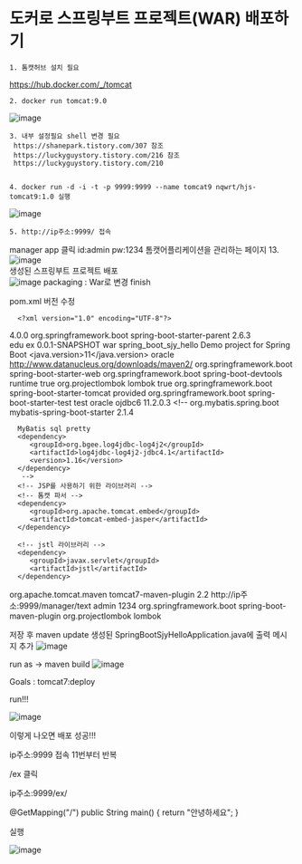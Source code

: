 <h1>도커로 스프링부트 프로젝트(WAR) 배포하기</h1>
 
	1. 톰캣허브 설치 필요
  
 https://hub.docker.com/_/tomcat 

	2. docker run tomcat:9.0

 ![image](https://github.com/welcomeglory/Docker/assets/153584777/315f6fe6-fd07-4831-b2ef-73a5cf67cd87)

	3. 내부 설정필요 shell 변경 필요
	 https://shanepark.tistory.com/307 참조
	 https://luckyguystory.tistory.com/216 참조
	 https://luckyguystory.tistory.com/210

  
	4. docker run -d -i -t -p 9999:9999 --name tomcat9 nqwrt/hjs-tomcat9:1.0 실행

 ![image](https://github.com/welcomeglory/Docker/assets/153584777/f6ca8bf2-8def-419b-89a3-828cf163c3c4)
	
 	5. http://ip주소:9999/ 접속
manager app 클릭
id:admin
pw:1234
	톰캣어플리케이션을 관리하는 페이지
13. ![image](https://github.com/welcomeglory/Docker/assets/153584777/f0ef5b28-4feb-4c5d-bf0b-9053679aea82)
<br>생성된 스프링부트 프로젝트 배포<br>
![image](https://github.com/welcomeglory/Docker/assets/153584777/1b941fb9-475d-486d-aaf4-edd0e3a85bd4)
packaging : War로 변경 
finish

pom.xml 버전 수정

      <?xml version="1.0" encoding="UTF-8"?>
  <project xmlns="http://maven.apache.org/POM/4.0.0" xmlns:xsi="http://www.w3.org/2001/XMLSchema-instance"
	  xsi:schemaLocation="http://maven.apache.org/POM/4.0.0 https://maven.apache.org/xsd/maven-4.0.0.xsd">
	<modelVersion>4.0.0</modelVersion>
	<parent>
		<groupId>org.springframework.boot</groupId>
		<artifactId>spring-boot-starter-parent</artifactId>
		<version>2.6.3</version>
		<relativePath/> <!-- lookup parent from repository -->
	</parent>	
	<groupId>edu</groupId>
	<artifactId>ex</artifactId>
	<version>0.0.1-SNAPSHOT</version>
	<packaging>war</packaging>
	<name>spring_boot_sjy_hello</name>
	<description>Demo project for Spring Boot</description>	
	<properties>
		<java.version>11</java.version>
	</properties>
  <repositories>
      <repository>
         <id>oracle</id>
         <url>http://www.datanucleus.org/downloads/maven2/</url>
      </repository>
   </repositories>
   <dependencies>
      <dependency>
         <groupId>org.springframework.boot</groupId>
         <artifactId>spring-boot-starter-web</artifactId>
      </dependency>
      <!-- spring-boot-devtools는 클래스 수정시 웹서버를 재시작하여 결과를 바로 반영 -->
      <dependency>
         <groupId>org.springframework.boot</groupId>
         <artifactId>spring-boot-devtools</artifactId>
         <scope>runtime</scope>
         <optional>true</optional>
      </dependency>
      <dependency>
         <groupId>org.projectlombok</groupId>
         <artifactId>lombok</artifactId>
         <optional>true</optional>
      </dependency>
      <dependency>
         <groupId>org.springframework.boot</groupId>
         <artifactId>spring-boot-starter-tomcat</artifactId>
         <scope>provided</scope>
      </dependency>
      <dependency>
         <groupId>org.springframework.boot</groupId>
         <artifactId>spring-boot-starter-test</artifactId>
         <scope>test</scope>
      </dependency>
      <!-- 오라클 JDBC 드라이버 -->
      <dependency>
          <groupId>oracle</groupId>
          <artifactId>ojdbc6</artifactId>
          <version>11.2.0.3</version>
      </dependency>
      <!-- MyBatis 라이브러리 -->
      <!--       <dependency>
         <groupId>org.mybatis.spring.boot</groupId>
         <artifactId>mybatis-spring-boot-starter</artifactId>
         <version>2.1.4</version>
      </dependency>

      MyBatis sql pretty
      <dependency>
         <groupId>org.bgee.log4jdbc-log4j2</groupId>
         <artifactId>log4jdbc-log4j2-jdbc4.1</artifactId>
         <version>1.16</version>
      </dependency>
       -->
      <!-- JSP를 사용하기 위한 라이브러리 -->
      <!-- 톰캣 파서 -->
      <dependency>
         <groupId>org.apache.tomcat.embed</groupId>
         <artifactId>tomcat-embed-jasper</artifactId>
      </dependency>

      <!-- jstl 라이브러리 -->
      <dependency>
         <groupId>javax.servlet</groupId>
         <artifactId>jstl</artifactId>
      </dependency>
   </dependencies>

   <build>
      <plugins>
         <plugin>
            <groupId>org.apache.tomcat.maven</groupId>
            <artifactId>tomcat7-maven-plugin</artifactId>
            <version>2.2</version>
            <configuration>
               <url>http://ip주소:9999/manager/text</url>
               <username>admin</username>
               <password>1234</password>
            </configuration>
         </plugin>
         <!-- cmd에 입력 ( 배포 ) : mvnw.cmd tomcat7:redeploy -->
         <plugin>
            <groupId>org.springframework.boot</groupId>
            <artifactId>spring-boot-maven-plugin</artifactId>
            <configuration>
               <excludes>
                  <exclude>
                     <groupId>org.projectlombok</groupId>
                     <artifactId>lombok</artifactId>
                  </exclude>
               </excludes>
            </configuration>
         </plugin>
      </plugins>
   </build>
  </project>

저장 후 maven update
생성된 SpringBootSjyHelloApplication.java에 출력 메시지 추가
![image](https://github.com/welcomeglory/Docker/assets/153584777/d782f08d-788d-4698-b405-187f6783709a)

run as -> maven build 
![image](https://github.com/welcomeglory/Docker/assets/153584777/e7df8028-cd3f-41b1-92b3-3e29f0b6e695)

Goals : tomcat7:deploy

run!!!

![image](https://github.com/welcomeglory/Docker/assets/153584777/58472f52-ed25-48e5-8fd1-7926527e7cc1)

이렇게 나오면 배포 성공!!!

ip주소:9999 접속 11번부터 반복

/ex 클릭

ip주소:9999/ex/

@GetMapping("/")
	public String main() {
		return "안녕하세요";
	}

 실행
 
![image](https://github.com/welcomeglory/Docker/assets/153584777/6c668568-4a4c-469e-b4b0-22ef451d55da)
















